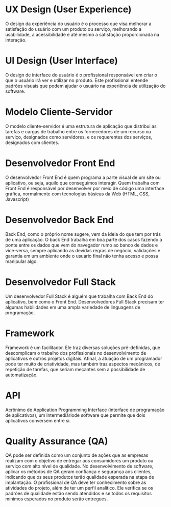 # UX Design (User Experience)
 O design da experiência do usuário é o processo que visa melhorar a satisfação do usuário com um produto ou serviço, melhorando a usabilidade, a acessibilidade e até mesmo a satisfação proporcionada na interação.

# UI Design (User Interface)
 O design de interface do usuário é o profissional responsável em criar o que o usuário irá ver e utilizar no produto. Este profissional entende padrões visuais que podem ajudar o usuário na experiência de utilização do software.

# Modelo Cliente-Servidor
 O modelo cliente-servidor é uma estrutura de aplicação que distribui as tarefas e cargas de trabalho entre os fornecedores de um recurso ou serviço, designados como servidores, e os requerentes dos serviços, designados com clientes.

# Desenvolvedor Front End
 O desenvolvedor Front End é quem programa a parte visual de um site ou aplicativo, ou seja, aquilo que conseguimos interagir. Quem trabalha com Front End é responsável por desenvolver por meio de código uma interface gráfica, normalmente com tecnologias básicas da Web (HTML, CSS, Javascript)

# Desenvolvedor Back End
 Back End, como o próprio nome sugere, vem da ideia do que tem por trás de uma aplicação. O back End trabalha em boa parte dos casos fazendo a ponte entre os dados que vem do navegador rumo ao banco de dados e vice-versa, sempre aplicando as devidas regras de negócio, validações e garantia em um ambiente onde o usuário final não tenha acesso e possa manipular algo.

# Desenvolvedor Full Stack
 Um desenvolvedor Full Stack é alguém que trabalha com Back End do aplicativo, bem como o Front End. Desenvolvedores Full Stack precisam ter algumas habilidades em uma ampla variedade de linguagens de programação. 

# Framework
 Framework é um facilitador. Ele traz diversas soluções pré-definidas, que descomplicam o trabalho dos profissionais no desenvolvimento de aplicativos e outros projetos digitais. Afinal, a atuação de um programador pode ter muito de criatividade, mas também traz aspectos mecânicos, de repetição de tarefas, que seriam meçantes sem a possibilidade de automatização.

# API
 Acrônimo de Application Programming Interface (interface de programação de aplicativos), um intermediáriode software que permite que dois aplicativos conversem entre si.

# Quality Assurance (QA)
 QA pode ser definida como um conjunto de ações que as empresas realizam com o objetivo de entregar aos consumidores um produto ou serviço com alto nível de qualidade. No desenvolvimento de software, aplicar os métodos de QA geram confiança e segurança aos clientes, indicando que os seus produtos terão qualidade esperada na etapa de implantação. 
 O profissional de QA deve ter conhecimento sobre as atividades do projeto, além de ter um perfil analítico. Ele verifica se os padrões de qualidade estão sendo atendidos e se todos os requisitos mínimos esperados no produto serão entregues.